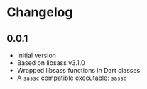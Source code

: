 # Changelog

## 0.0.1

- Initial version
- Based on libsass v3.1.0
- Wrapped libsass functions in Dart classes
- A `sassc` compatible executable: `sassd`

